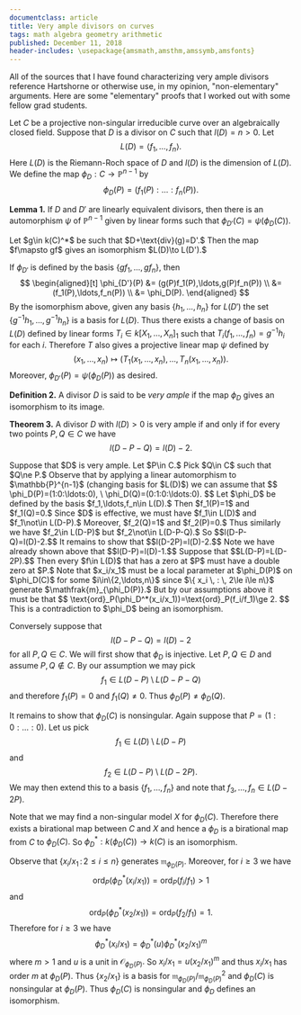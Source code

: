 ```yaml
---
documentclass: article
title: Very ample divisors on curves
tags: math algebra geometry arithmetic
published: December 11, 2018
header-includes: \usepackage{amsmath,amsthm,amssymb,amsfonts}
---
```


All of the sources that I have found characterizing very ample divisors reference
Hartshorne or otherwise use, in my opinion, "non-elementary" arguments. Here are some
"elementary" proofs that
I worked out with some fellow grad students.

Let $C$ be a projective non-singular irreducible curve over an algebraically
closed
field. Suppose that $D$ is a
divisor on $C$ such that $l(D)=n>0.$ Let
$$
    L(D)=\langle f_1,\ldots,f_n\rangle.
$$
Here $L(D)$ is the Riemann-Roch space of $D$ and $l(D)$ is the dimension of
$L(D)$.
We define the map $\phi_D:C\to\mathbb{P}^{n-1}$
by
$$
    \phi_D(P)=(f_1(P):\ldots:f_n(P)).
$$

**Lemma 1.** If $D$ and $D'$ are linearly equivalent divisors, then there is an
automorphism $\psi$ of $\mathbb{P}^{n-1}$ given by linear forms such that
$\phi_{D'}(C)=\psi(\phi_D(C)).$

<div class="proof">
Let $g\in k(C)^*$ be such that $D+\text{div}(g)=D'.$ Then the map $f\mapsto
gf$ gives an isomorphism $L(D)\to L(D').$

If $\phi_{D'}$ is defined by the basis $\{ gf_1,\ldots,gf_n\}$,
then
$$
\begin{aligned}[t]
    \phi_{D'}(P) &= (g(P)f_1(P),\ldots,g(P)f_n(P)) \\
                 &= (f_1(P),\ldots,f_n(P))         \\
                 &= \phi_D(P).
\end{aligned}
$$
By the isomorphism above, given any basis $\{h_1,\ldots,h_n\}$
for $L(D')$
the set $\{g^{-1}h_1,\ldots,g^{-1}h_n\}$ is a basis for $L(D).$ Thus there
exists a change of basis on $L(D)$ defined by linear forms
$T_i\in k[X_1,\ldots,X_n]_1$ such that
$T_i(f_1,\ldots,f_n)=g^{-1}h_i$ for each $i.$
Therefore $T$ also gives a projective linear map $\psi$ defined by
$$
    (x_1,\ldots,x_n)\mapsto (T_1(x_1,\ldots,x_n),\ldots,T_n(x_1,\ldots,x_n)).
$$
Moreover,
$\phi_{D'}(P)=\psi(\phi_{D}(P))$ as desired.
</div>

**Definition 2.** A divisor $D$ is said to be *very ample* if the map
$\phi_D$ gives an isomorphism
to its image.

**Theorem 3.** A divisor $D$ with $l(D)>0$ is very ample if and only if for
every two points $P,Q\in C$ we have
$$l(D-P-Q)=l(D)-2.$$

<div class="proof">
Suppose that $D$ is very ample. Let $P\in C.$ Pick $Q\in C$ such that $Q\ne P.$
Observe that by applying a linear automorphism to $\mathbb{P}^{n-1}$
(changing basis for $L(D)$)
we can assume that
$$
    \phi_D(P)=(1:0:\ldots:0), \ \phi_D(Q)=(0:1:0:\ldots:0).
$$
Let $\phi_D$ be defined by the basis $f_1,\ldots,f_n\in L(D).$ Then
$f_1(P)=1$ and $f_1(Q)=0.$ Since $D$ is effective,
we must have $f_1\in L(D)$ and
$f_1\not\in L(D-P).$ Moreover, $f_2(Q)=1$ and $f_2(P)=0.$ Thus similarly
we have $f_2\in
L(D-P)$ but $f_2\not\in L(D-P-Q).$ So
$$l(D-P-Q)=l(D)-2.$$
It remains to show that
$$l(D-2P)=l(D)-2.$$
Note we have already shown above that
$$l(D-P)=l(D)-1.$$
Suppose that
$$L(D-P)=L(D-2P).$$
Then every $f\in L(D)$
that has a zero at $P$ must have a double zero at $P.$ Note that
$x_i/x_1$ must be a local parameter at $\phi_D(P)$ on $\phi_D(C)$ for
some $i\in\{2,\ldots,n\}$ since
$\{ x_i \, : \, 2\le i\le n\}$ generate $\mathfrak{m}_{\phi_D(P)}.$ But
by our assumptions above
it must be that
$$
    \text{ord}_P(\phi_D^*(x_i/x_1))=\text{ord}_P(f_i/f_1)\ge 2.
$$
This is a
contradiction to $\phi_D$ being an isomorphism.

Conversely suppose that
$$l(D-P-Q)=l(D)-2$$
for all $P,Q\in C.$
We will first show that $\phi_D$ is injective. Let $P,Q\in
D$ and assume $P,Q\not\in C.$ By our assumption we may pick
$$f_1\in L(D-P)\setminus L(D-P-Q)$$
and therefore
$f_1(P)=0$ and $f_1(Q)\ne 0.$ Thus
$\phi_D(P)\ne\phi_D(Q).$

It remains to show that $\phi_D(C)$ is nonsingular.
Again suppose that $P=(1:0:\ldots:0).$ Let us pick
$$f_1\in L(D)\setminus L(D-P)$$
and
$$f_2\in L(D-P)\setminus L(D-2P).$$
We may then
extend this to a basis $\{f_1,\ldots, f_n\}$ and note that $f_3,\ldots,f_n\in
L(D-2P).$

Note that we may find a non-singular model $X$ for $\phi_D(C).$ Therefore
there exists a birational map between $C$ and $X$ and hence a $\phi_D$ is
a birational map from $C$ to $\phi_D(C).$ So $\phi_D^*:k(\phi_D(C))\to k(C)$
is an isomorphism.

Observe that $\{ x_i/x_1 \, : \, 2\le i\le n\}$
generates $\mathfrak{m}_{\phi_D(P)}.$ Moreover, for $i\ge 3$ we have
$$
    \text{ord}_P(\phi_D^*(x_i/x_1))=\text{ord}_P(f_i/f_1)>1
$$
and
$$
    \text{ord}_P(\phi_D^*(x_2/x_1))=\text{ord}_P(f_2/f_1)=1.
$$
Therefore for $i\ge 3$ we have
$$
    \phi_D^*(x_i/x_1)=\phi_D^*(u)\phi_D^*(x_2/x_1)^m
$$
where $m>1$ and $u$ is a unit in $\mathcal{O}_{\phi_D(P)}.$ So
$x_i/x_1=u(x_2/x_1)^m$ and thus $x_i/x_1$ has order $m$ at $\phi_D(P)$. Thus
$\{x_2/x_1\}$ is a basis for $\mathfrak{m}_{\phi_D(P)}/\mathfrak{m}_{\phi_D(P)}^2$ and
$\phi_D(C)$ is nonsingular at $\phi_D(P).$ Thus $\phi_D(C)$ is nonsingular and
$\phi_D$ defines an isomorphism.
</div>
